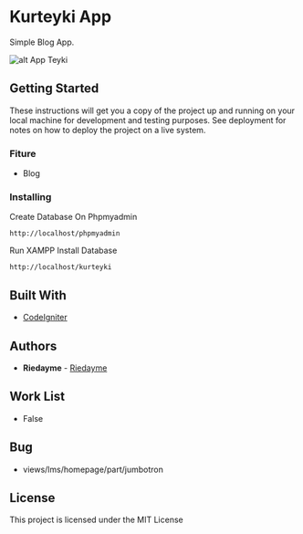 # Kurteyki App

Simple Blog App.

![alt App Teyki](https://i.ibb.co/Prq3FY8/App-Teyki.png)

## Getting Started

These instructions will get you a copy of the project up and running on your local machine for development and testing purposes. See deployment for notes on how to deploy the project on a live system.

### Fiture

* Blog

### Installing

Create Database On Phpmyadmin

```
http://localhost/phpmyadmin
```
Run XAMPP
Install Database

```
http://localhost/kurteyki
```

## Built With

* [CodeIgniter](https://codeigniter.com/)

## Authors

* **Riedayme** - [Riedayme](https://facebook.com/riedayme)

## Work List

* False

## Bug

* views/lms/homepage/part/jumbotron

## License

This project is licensed under the MIT License
